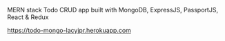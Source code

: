 MERN stack Todo CRUD app built with MongoDB, ExpressJS, PassportJS, React & Redux

https://todo-mongo-lacyjpr.herokuapp.com
